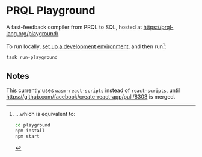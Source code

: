 # PRQL Playground

A fast-feedback compiler from PRQL to SQL, hosted at
<https://prql-lang.org/playground/>

To run locally,
[set up a development environment](../DEVELOPMENT.md#development-environment),
and then run[^1]:

```sh
task run-playground
```

[^1]: ...which is equivalent to:

    ```sh
    cd playground
    npm install
    npm start
    ```

## Notes

This currently uses `wasm-react-scripts` instead of `react-scripts`, until
<https://github.com/facebook/create-react-app/pull/8303> is merged.
